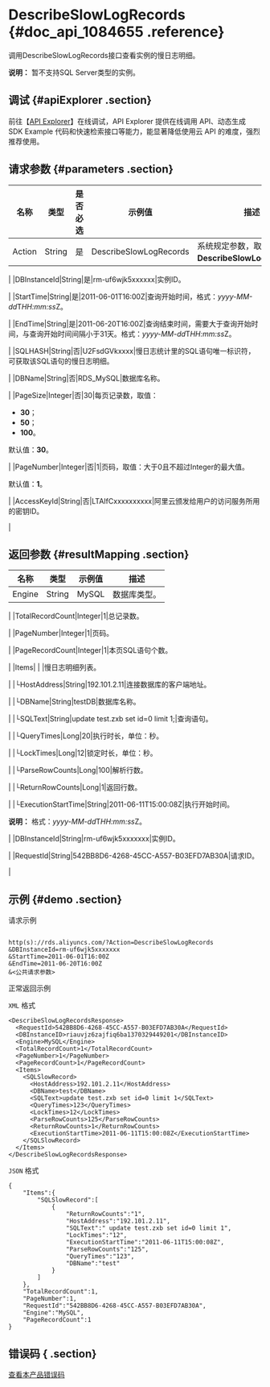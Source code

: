 # DescribeSlowLogRecords {#doc_api_1084655 .reference}

调用DescribeSlowLogRecords接口查看实例的慢日志明细。

**说明：** 暂不支持SQL Server类型的实例。

## 调试 {#apiExplorer .section}

前往【[API Explorer](https://api.aliyun.com/#product=Rds&api=DescribeSlowLogRecords)】在线调试，API Explorer 提供在线调用 API、动态生成 SDK Example 代码和快速检索接口等能力，能显著降低使用云 API 的难度，强烈推荐使用。

## 请求参数 {#parameters .section}

|名称|类型|是否必选|示例值|描述|
|--|--|----|---|--|
|Action|String|是|DescribeSlowLogRecords|系统规定参数，取值：**DescribeSlowLogRecords**。

 |
|DBInstanceId|String|是|rm-uf6wjk5xxxxxx|实例ID。

 |
|StartTime|String|是|2011-06-01T16:00Z|查询开始时间，格式：*yyyy-MM-dd*T*HH:mm:ss*Z。

 |
|EndTime|String|是|2011-06-20T16:00Z|查询结束时间，需要大于查询开始时间，与查询开始时间间隔小于31天。格式：*yyyy-MM-dd*T*HH:mm:ss*Z。

 |
|SQLHASH|String|否|U2FsdGVkxxxx|慢日志统计里的SQL语句唯一标识符，可获取该SQL语句的慢日志明细。

 |
|DBName|String|否|RDS\_MySQL|数据库名称。

 |
|PageSize|Integer|否|30|每页记录数，取值：

 -   **30**；
-   **50**；
-   **100**。

 默认值：**30**。

 |
|PageNumber|Integer|否|1|页码，取值：大于0且不超过Integer的最大值。

 默认值：**1**。

 |
|AccessKeyId|String|否|LTAIfCxxxxxxxxxx|阿里云颁发给用户的访问服务所用的密钥ID。

 |

## 返回参数 {#resultMapping .section}

|名称|类型|示例值|描述|
|--|--|---|--|
|Engine|String|MySQL|数据库类型。

 |
|TotalRecordCount|Integer|1|总记录数。

 |
|PageNumber|Integer|1|页码。

 |
|PageRecordCount|Integer|1|本页SQL语句个数。

 |
|Items| | |慢日志明细列表。

 |
|└HostAddress|String|192.101.2.11|连接数据库的客户端地址。

 |
|└DBName|String|testDB|数据库名称。

 |
|└SQLText|String|update test.zxb set id=0 limit 1;|查询语句。

 |
|└QueryTimes|Long|20|执行时长，单位：秒。

 |
|└LockTimes|Long|12|锁定时长，单位：秒。

 |
|└ParseRowCounts|Long|100|解析行数。

 |
|└ReturnRowCounts|Long|1|返回行数。

 |
|└ExecutionStartTime|String|2011-06-11T15:00:08Z|执行开始时间。

 **说明：** 格式：*yyyy-MM-dd*T*HH:mm:ss*Z。

 |
|DBInstanceId|String|rm-uf6wjk5xxxxxxx|实例ID。

 |
|RequestId|String|542BB8D6-4268-45CC-A557-B03EFD7AB30A|请求ID。

 |

## 示例 {#demo .section}

请求示例

``` {#request_demo}

http(s)://rds.aliyuncs.com/?Action=DescribeSlowLogRecords
&DBInstanceId=rm-uf6wjk5xxxxxxx
&StartTime=2011-06-01T16:00Z
&EndTime=2011-06-20T16:00Z
&<公共请求参数>

```

正常返回示例

`XML` 格式

``` {#xml_return_success_demo}
<DescribeSlowLogRecordsResponse>
  <RequestId>542BB8D6-4268-45CC-A557-B03EFD7AB30A</RequestId>
  <DBInstanceID>riauvjz6zajfiq6ba1370329449201</DBInstanceID>
  <Engine>MySQL</Engine>
  <TotalRecordCount>1</TotalRecordCount>
  <PageNumber>1</PageNumber>
  <PageRecordCount>1</PageRecordCount>
  <Items>
    <SQLSlowRecord>
      <HostAddress>192.101.2.11</HostAddress>
      <DBName>test</DBName>
      <SQLText>update test.zxb set id=0 limit 1</SQLText>
      <QueryTimes>123</QueryTimes>
      <LockTimes>12</LockTimes>
      <ParseRowCounts>125</ParseRowCounts>
      <ReturnRowCounts>1</ReturnRowCounts>
      <ExecutionStartTime>2011-06-11T15:00:08Z</ExecutionStartTime>
    </SQLSlowRecord>
  </Items>
</DescribeSlowLogRecordsResponse>

```

`JSON` 格式

``` {#json_return_success_demo}
{
	"Items":{
		"SQLSlowRecord":[
			{
				"ReturnRowCounts":"1",
				"HostAddress":"192.101.2.11",
				"SQLText":" update test.zxb set id=0 limit 1",
				"LockTimes":"12",
				"ExecutionStartTime":"2011-06-11T15:00:08Z",
				"ParseRowCounts":"125",
				"QueryTimes":"123",
				"DBName":"test"
			}
		]
	},
	"TotalRecordCount":1,
	"PageNumber":1,
	"RequestId":"542BB8D6-4268-45CC-A557-B03EFD7AB30A",
	"Engine":"MySQL",
	"PageRecordCount":1
}
```

## 错误码 { .section}

[查看本产品错误码](https://error-center.aliyun.com/status/product/Rds)

